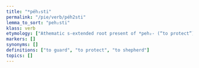 ```yaml
---
title: "*péh₂sti"
permalink: "/pie/verb/péh2sti"
lemma_to_sort: "peh₂sti"
klass: verb
etymology: ["Athematic s-extended root present of *peh₂- (“to protect”)."]
markers: []
synonyms: []
definitions: ["to guard", "to protect", "to shepherd"]
topics: []
---
```

